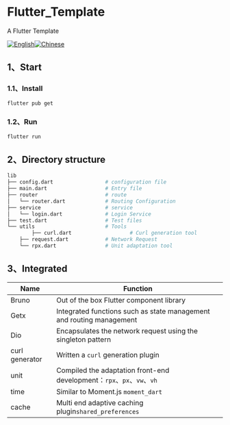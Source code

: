 # Flutter_Template

A Flutter Template


[![English](https://img.shields.io/badge/Language-English-blueviolet?style=for-the-badge)](README.es.md)[![Chinese](https://img.shields.io/badge/Language-Chinese-blueviolet?style=for-the-badge)](README.md)
## 1、Start

### 1.1、Install

```bash
flutter pub get
```

### 1.2、Run

```bash
flutter run
```

## 2、Directory structure

```bash
lib
├── config.dart                 # configuration file
├── main.dart                   # Entry file
├── router                      # route
│   └── router.dart             # Routing Configuration
├── service                     # service
│   └── login.dart              # Login Service
├── test.dart                   # Test files
└── utils                       # Tools
		├── curl.dart            		# Curl generation tool
    ├── request.dart            # Network Request
    └── rpx.dart                # Unit adaptation tool


```

## 3、Integrated
| Name           | Function                                                            |
|----------------|---------------------------------------------------------------------|
| Bruno          | Out of the box Flutter component library                            |
| Getx           | Integrated functions such as state management and routing management |
| Dio            | Encapsulates the network request using the singleton pattern        |
| curl generator | Written a `curl` generation plugin                                  |
| unit           | Compiled the adaptation front-end development：`rpx`、`px`、`vw`、`vh`  |
| time           | Similar to Moment.js `moment_dart`                                  |
| cache          | Multi end adaptive caching plugin`shared_preferences`                                        |
